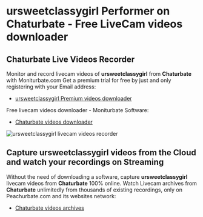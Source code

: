 # ursweetclassygirl Performer on Chaturbate - Free LiveCam videos downloader

## Chaturbate Live Videos Recorder

Monitor and record livecam videos of **ursweetclassygirl** from **Chaturbate** with Moniturbate.com
Get a premium trial for free by just and only registering with your Email address:
* [ursweetclassygirl Premium videos downloader](https://moniturbate.com/request-demo-licence-key.html)

Free livecam videos downloader - Moniturbate Software:
* [Chaturbate videos downloader](https://moniturbate.com/moniturbate-download-software.html)

![ursweetclassygirl livecam videos recorder](https://peachurnet.com/templates/moniturbate-software.png)


## Capture ursweetclassygirl videos from the Cloud and watch your recordings on Streaming

Without the need of downloading a software, capture **ursweetclassygirl** livecam videos from **Chaturbate** 100% online.
Watch Livecam archives from **Chaturbate** unlimitedly from thousands of existing recordings, only on Peachurbate.com and its websites network:
* [Chaturbate videos archives](https://peachurnet.com/)